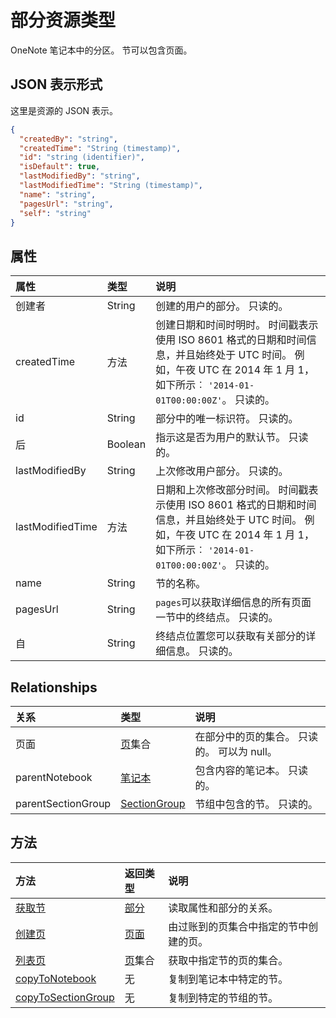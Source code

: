 # <a name="section-resource-type"></a>部分资源类型

OneNote 笔记本中的分区。 节可以包含页面。

## <a name="json-representation"></a>JSON 表示形式

这里是资源的 JSON 表示。

<!-- {
  "blockType": "resource",
  "optionalProperties": [
    "pages",
    "parentNotebook",
    "parentSectionGroup"
  ],
  "@odata.type": "microsoft.graph.section"
}-->

```json
{
  "createdBy": "string",
  "createdTime": "String (timestamp)",
  "id": "string (identifier)",
  "isDefault": true,
  "lastModifiedBy": "string",
  "lastModifiedTime": "String (timestamp)",
  "name": "string",
  "pagesUrl": "string",
  "self": "string"
}

```
## <a name="properties"></a>属性
| 属性     | 类型   |说明|
|:---------------|:--------|:----------|
|创建者|String|创建的用户的部分。 只读的。|
|createdTime|方法|创建日期和时间时明时。 时间戳表示使用 ISO 8601 格式的日期和时间信息，并且始终处于 UTC 时间。 例如，午夜 UTC 在 2014 年 1 月 1，如下所示︰ `'2014-01-01T00:00:00Z'`。 只读的。|
|id|String|部分中的唯一标识符。  只读的。|
|后|Boolean|指示这是否为用户的默认节。 只读的。|
|lastModifiedBy|String|上次修改用户部分。 只读的。|
|lastModifiedTime|方法|日期和上次修改部分时间。 时间戳表示使用 ISO 8601 格式的日期和时间信息，并且始终处于 UTC 时间。 例如，午夜 UTC 在 2014 年 1 月 1，如下所示︰ `'2014-01-01T00:00:00Z'`。 只读的。|
|name|String|节的名称。 |
|pagesUrl|String|`pages`可以获取详细信息的所有页面一节中的终结点。 只读的。|
|自|String|终结点位置您可以获取有关部分的详细信息。 只读的。|

## <a name="relationships"></a>Relationships
| 关系 | 类型   |说明|
|:---------------|:--------|:----------|
|页面|[页](page.md)集合|在部分中的页的集合。  只读的。 可以为 null。|
|parentNotebook|[笔记本](notebook.md)|包含内容的笔记本。  只读的。|
|parentSectionGroup|[SectionGroup](sectiongroup.md)|节组中包含的节。  只读的。|

## <a name="methods"></a>方法

| 方法           | 返回类型    |说明|
|:---------------|:--------|:----------|
|[获取节](../api/section_get.md) | [部分](section.md) |读取属性和部分的关系。|
|[创建页](../api/section_post_pages.md) |[页面](page.md)| 由过账到的页集合中指定的节中创建的页。|
|[列表页](../api/section_list_pages.md) |[页](page.md)集合| 获取中指定节的页的集合。|
|[copyToNotebook](../api/section_copytonotebook.md)|无|复制到笔记本中特定的节。|
|[copyToSectionGroup](../api/section_copytosectiongroup.md)|无|复制到特定的节组的节。|


<!-- uuid: 8fcb5dbc-d5aa-4681-8e31-b001d5168d79
2015-10-25 14:57:30 UTC -->
<!-- {
  "type": "#page.annotation",
  "description": "section resource",
  "keywords": "",
  "section": "documentation",
  "tocPath": ""
}-->
